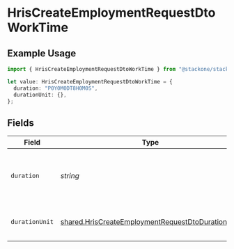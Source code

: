 # HrisCreateEmploymentRequestDtoWorkTime

## Example Usage

```typescript
import { HrisCreateEmploymentRequestDtoWorkTime } from "@stackone/stackone-client-ts/sdk/models/shared";

let value: HrisCreateEmploymentRequestDtoWorkTime = {
  duration: "P0Y0M0DT8H0M0S",
  durationUnit: {},
};
```

## Fields

| Field                                                                                                                         | Type                                                                                                                          | Required                                                                                                                      | Description                                                                                                                   | Example                                                                                                                       |
| ----------------------------------------------------------------------------------------------------------------------------- | ----------------------------------------------------------------------------------------------------------------------------- | ----------------------------------------------------------------------------------------------------------------------------- | ----------------------------------------------------------------------------------------------------------------------------- | ----------------------------------------------------------------------------------------------------------------------------- |
| `duration`                                                                                                                    | *string*                                                                                                                      | :heavy_minus_sign:                                                                                                            | The work time duration in ISO 8601 duration format                                                                            | P0Y0M0DT8H0M0S                                                                                                                |
| `durationUnit`                                                                                                                | [shared.HrisCreateEmploymentRequestDtoDurationUnit](../../../sdk/models/shared/hriscreateemploymentrequestdtodurationunit.md) | :heavy_minus_sign:                                                                                                            | The duration unit of the work time                                                                                            | month                                                                                                                         |